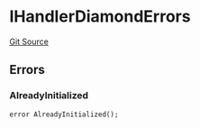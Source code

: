 # IHandlerDiamondErrors
[Git Source](https://github.com/thrackle-io/tron/blob/e7a29d289e813f2ec0afb244343b31481470bf5f/src/common/IErrors.sol)


## Errors
### AlreadyInitialized

```solidity
error AlreadyInitialized();
```

